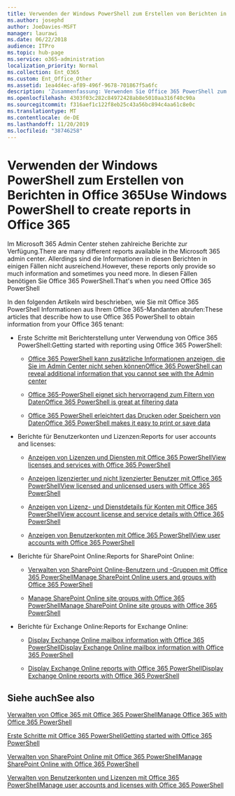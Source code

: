 ```yaml
---
title: Verwenden der Windows PowerShell zum Erstellen von Berichten in Office 365
ms.author: josephd
author: JoeDavies-MSFT
manager: laurawi
ms.date: 06/22/2018
audience: ITPro
ms.topic: hub-page
ms.service: o365-administration
localization_priority: Normal
ms.collection: Ent_O365
ms.custom: Ent_Office_Other
ms.assetid: 1ea4d4ec-af89-496f-9678-701867f5a6fc
description: 'Zusammenfassung: Verwenden Sie Office 365 PowerShell zum Erstellen von Berichten, die Sie im Microsoft 365 Admin Center nicht erzeugen können.'
ms.openlocfilehash: 4303f03c282c84972428ab8e5010aa316f40c90a
ms.sourcegitcommit: f316aef1c122f8eb25c43a56bc894c4aa61c8e0c
ms.translationtype: MT
ms.contentlocale: de-DE
ms.lasthandoff: 11/20/2019
ms.locfileid: "38746258"
---
```

# <a name="use-windows-powershell-to-create-reports-in-office-365"></a><span data-ttu-id="2a8d9-103">Verwenden der Windows PowerShell zum Erstellen von Berichten in Office 365</span><span class="sxs-lookup"><span data-stu-id="2a8d9-103">Use Windows PowerShell to create reports in Office 365</span></span>

<span data-ttu-id="2a8d9-104">Im Microsoft 365 Admin Center stehen zahlreiche Berichte zur Verfügung.</span><span class="sxs-lookup"><span data-stu-id="2a8d9-104">There are many different reports available in the Microsoft 365 admin center.</span></span> <span data-ttu-id="2a8d9-105">Allerdings sind die Informationen in diesen Berichten in einigen Fällen nicht ausreichend.</span><span class="sxs-lookup"><span data-stu-id="2a8d9-105">However, these reports only provide so much information and sometimes you need more.</span></span> <span data-ttu-id="2a8d9-106">In diesen Fällen benötigen Sie Office 365 PowerShell.</span><span class="sxs-lookup"><span data-stu-id="2a8d9-106">That's when you need Office 365 PowerShell</span></span>
  
<span data-ttu-id="2a8d9-107">In den folgenden Artikeln wird beschrieben, wie Sie mit Office 365 PowerShell Informationen aus Ihrem Office 365-Mandanten abrufen:</span><span class="sxs-lookup"><span data-stu-id="2a8d9-107">These articles that describe how to use Office 365 PowerShell to obtain information from your Office 365 tenant:</span></span>
  
- <span data-ttu-id="2a8d9-108">Erste Schritte mit Berichterstellung unter Verwendung von Office 365 PowerShell:</span><span class="sxs-lookup"><span data-stu-id="2a8d9-108">Getting started with reporting using Office 365 PowerShell:</span></span>
    
  - [<span data-ttu-id="2a8d9-109">Office 365 PowerShell kann zusätzliche Informationen anzeigen, die Sie im Admin Center nicht sehen können</span><span class="sxs-lookup"><span data-stu-id="2a8d9-109">Office 365 PowerShell can reveal additional information that you cannot see with the Admin center</span></span>](https://technet.microsoft.com/library/dn568034.aspx#reveal)
    
  - [<span data-ttu-id="2a8d9-110">Office 365-PowerShell eignet sich hervorragend zum Filtern von Daten</span><span class="sxs-lookup"><span data-stu-id="2a8d9-110">Office 365 PowerShell is great at filtering data</span></span>](https://technet.microsoft.com/library/dn568034.aspx#filter)
    
  - [<span data-ttu-id="2a8d9-111">Office 365 PowerShell erleichtert das Drucken oder Speichern von Daten</span><span class="sxs-lookup"><span data-stu-id="2a8d9-111">Office 365 PowerShell makes it easy to print or save data</span></span>](https://technet.microsoft.com/library/dn568034.aspx#printsave)
    
- <span data-ttu-id="2a8d9-112">Berichte für Benutzerkonten und Lizenzen:</span><span class="sxs-lookup"><span data-stu-id="2a8d9-112">Reports for user accounts and licenses:</span></span>
    
  - [<span data-ttu-id="2a8d9-113">Anzeigen von Lizenzen und Diensten mit Office 365 PowerShell</span><span class="sxs-lookup"><span data-stu-id="2a8d9-113">View licenses and services with Office 365 PowerShell</span></span>](view-licenses-and-services-with-office-365-powershell.md)
    
  - [<span data-ttu-id="2a8d9-114">Anzeigen lizenzierter und nicht lizenzierter Benutzer mit Office 365 PowerShell</span><span class="sxs-lookup"><span data-stu-id="2a8d9-114">View licensed and unlicensed users with Office 365 PowerShell</span></span>](view-licensed-and-unlicensed-users-with-office-365-powershell.md)
    
  - [<span data-ttu-id="2a8d9-115">Anzeigen von Lizenz- und Dienstdetails für Konten mit Office 365 PowerShell</span><span class="sxs-lookup"><span data-stu-id="2a8d9-115">View account license and service details with Office 365 PowerShell</span></span>](view-account-license-and-service-details-with-office-365-powershell.md)
    
  - [<span data-ttu-id="2a8d9-116">Anzeigen von Benutzerkonten mit Office 365 PowerShell</span><span class="sxs-lookup"><span data-stu-id="2a8d9-116">View user accounts with Office 365 PowerShell</span></span>](view-user-accounts-with-office-365-powershell.md)
    
- <span data-ttu-id="2a8d9-117">Berichte für SharePoint Online:</span><span class="sxs-lookup"><span data-stu-id="2a8d9-117">Reports for SharePoint Online:</span></span>
    
  - [<span data-ttu-id="2a8d9-118">Verwalten von SharePoint Online-Benutzern und -Gruppen mit Office 365 PowerShell</span><span class="sxs-lookup"><span data-stu-id="2a8d9-118">Manage SharePoint Online users and groups with Office 365 PowerShell</span></span>](https://technet.microsoft.com/library/9680af2e-a965-4e62-92ee-da72105c7800.aspx)
    
  - [<span data-ttu-id="2a8d9-119">Manage SharePoint Online site groups with Office 365 PowerShell</span><span class="sxs-lookup"><span data-stu-id="2a8d9-119">Manage SharePoint Online site groups with Office 365 PowerShell</span></span>](https://technet.microsoft.com/library/122f4099-c78d-4cce-bab0-4343b04596ae.aspx)
    
- <span data-ttu-id="2a8d9-120">Berichte für Exchange Online:</span><span class="sxs-lookup"><span data-stu-id="2a8d9-120">Reports for Exchange Online:</span></span>
    
  - [<span data-ttu-id="2a8d9-121">Display Exchange Online mailbox information with Office 365 PowerShell</span><span class="sxs-lookup"><span data-stu-id="2a8d9-121">Display Exchange Online mailbox information with Office 365 PowerShell</span></span>](https://technet.microsoft.com/library/13843002-56ca-4b75-81c5-84386522b01b.aspx)
    
  - [<span data-ttu-id="2a8d9-122">Display Exchange Online reports with Office 365 PowerShell</span><span class="sxs-lookup"><span data-stu-id="2a8d9-122">Display Exchange Online reports with Office 365 PowerShell</span></span>](https://technet.microsoft.com/library/4873a063-9fc4-4ed9-826a-6e935fef61d4.aspx)
    
## <a name="see-also"></a><span data-ttu-id="2a8d9-123">Siehe auch</span><span class="sxs-lookup"><span data-stu-id="2a8d9-123">See also</span></span>

[<span data-ttu-id="2a8d9-124">Verwalten von Office 365 mit Office 365 PowerShell</span><span class="sxs-lookup"><span data-stu-id="2a8d9-124">Manage Office 365 with Office 365 PowerShell</span></span>](manage-office-365-with-office-365-powershell.md)
  
[<span data-ttu-id="2a8d9-125">Erste Schritte mit Office 365 PowerShell</span><span class="sxs-lookup"><span data-stu-id="2a8d9-125">Getting started with Office 365 PowerShell</span></span>](getting-started-with-office-365-powershell.md)
  
[<span data-ttu-id="2a8d9-126">Verwalten von SharePoint Online mit Office 365 PowerShell</span><span class="sxs-lookup"><span data-stu-id="2a8d9-126">Manage SharePoint Online with Office 365 PowerShell</span></span>](manage-sharepoint-online-with-office-365-powershell.md)
  
[<span data-ttu-id="2a8d9-127">Verwalten von Benutzerkonten und Lizenzen mit Office 365 PowerShell</span><span class="sxs-lookup"><span data-stu-id="2a8d9-127">Manage user accounts and licenses with Office 365 PowerShell</span></span>](manage-user-accounts-and-licenses-with-office-365-powershell.md)
  
